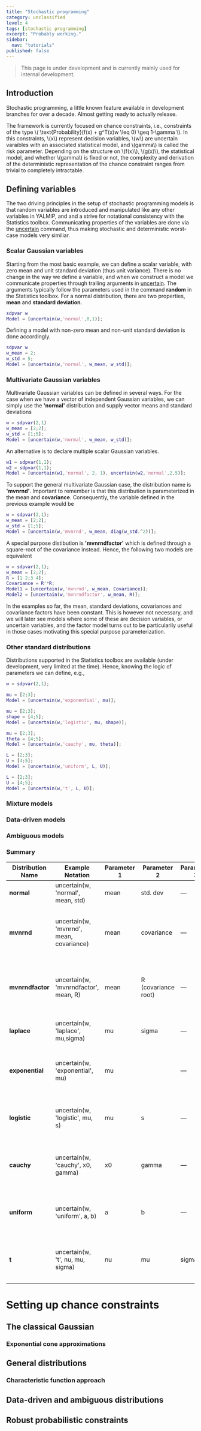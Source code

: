 ```yaml
---
title: "Stochastic programming"
category: unclassified
level: 4
tags: [stochastic programming]
excerpt: "Probably working."
sidebar:
  nav: "tutorials"
published: false  
---
```


> This page is under development and is currently mainly used for internal development. 

## Introduction

Stochastic programming, a little known feature available in development branches for over a decade. Almost getting ready to actually release.

The framework is currently focused on chance constraints, i.e., constraints of the type \\( \text{Probability}(f(x) + g^T(x)w \leq 0) \geq 1-\gamma \\). In this constraints, \\(x\\) represent decision variables, \\(w\\) are uncertain varaibles with an associated statistical model, and \\(gamma\\) is called the risk parameter. Depending on the structure on \\(f(x)\\), \\(g(x)\\), the statistical model, and whether \\(gamma\\) is fixed or not, the complexity and derivation of the deterministic representation of the chance constraint ranges from trivial to completely intractable.

## Defining variables

The two driving principles in the setup of stochastic programming models is that random variables are introduced and manipulated like any other variables in YALMIP, and and a strive for notational consistency with the Statistics toolbox. Communicating properties of the variables are done via the [uncertain](/command/uncertain) command, thus making stochastic and deterministic worst-case models very similiar.

### Scalar Gaussian variables

Starting from the most basic example, we can define a scalar variable, with zero mean and unit standard deviation (thus unit variance). There is no change in the way we define a variable, and when we construct a model we communicate properties through trailing arguments in [uncertain](/command/uncertain). The arguments typically follow the parameters used in the command **random** in the Statistics toolbox. For a normal distribution, there are two properties, **mean** and **standard deviation**.

````matlab
sdpvar w
Model = [uncertain(w,'normal',0,1)];
````

Defining a model with non-zero mean and non-unit standard deviation is done accordingly.

````matlab
sdpvar w
w_mean = 2;
w_std = 5;
Model = [uncertain(w,'normal', w_mean, w_std)];
````

### Multivariate Gaussian variables

Multivariate Gaussian variables can be defined in several ways. For the case when we have a vector of independent Gaussian variables, we can simply use the **'normal'** distribution and supply vector means and standard deviations

````matlab
w = sdpvar(2,1)
w_mean = [2;2];
w_std = [1;5];
Model = [uncertain(w,'normal', w_mean, w_std)];
````

An alternative is to declare multiple scalar Gaussian variables.

````matlab
w1 = sdpvar(1,1);
w2 = sdpvar(1,1);
Model = [uncertain(w1,'normal', 2, 1), uncertain(w2,'normal',2,5)];
````

To support the general multivariate Gaussian case, the distribution name is **'mvnrnd'**. Important to remember is that this distribution is parameterized in the mean and **covariance**. Consequently, the variable defined in the previous example would be

````matlab
w = sdpvar(2,1);
w_mean = [2;2];
w_std = [1;5];
Model = [uncertain(w,'mvnrnd', w_mean, diag(w_std.^2))];
````

A special purpose distibution is **'mvnrndfactor'** which is defined through a square-root of the covariance instead. Hence, the following two models are equivalent

````matlab
w = sdpvar(2,1);
w_mean = [2;2];
R = [1 2;3 4];
Covariance = R'*R;
Model1 = [uncertain(w,'mvnrnd', w_mean, Covariance)];
Model2 = [uncertain(w,'mvnrndfactor', w_mean, R)];
````

In the examples so far, the mean, standard deviations, covariances and covariance factors have been constant. This is however not necessary, and we will later see models where some of these are decision variables, or uncertain variables, and the factor model turns out to be particularily useful in those cases motivating this special purpose parameterization. 

### Other standard distributions

Distributions supported in the Statistics toolbox are available (under development, very limited at the time). Hence, knowing the logic of parameters we can define, e.g., 

````matlab
w = sdpvar(2,1);

mu = [2;3];
Model = [uncertain(w,'exponential', mu)];

mu = [2;3];
shape = [4;5];
Model = [uncertain(w,'logistic', mu, shape)];

mu = [2;3];
theta = [4;5];
Model = [uncertain(w,'cauchy', mu, theta)];

L = [2;3];
U = [4;5];
Model = [uncertain(w,'uniform', L, U)];

L = [2;3];
U = [4;5];
Model = [uncertain(w,'t', L, U)];
````

### Mixture models

### Data-driven models

### Ambiguous models

### Summary

| Distribution Name | Example Notation                                   | Parameter 1       | Parameter 2        | Parameter 3          | Description / Notes                                                         |
|-------------------|----------------------------------------------------|-------------------|--------------------|----------------------|-----------------------------------------------------------------------------|
| **normal**            | uncertain(w, 'normal', mean, std)                  | mean              | std. dev           | —                    | Scalar Gaussian                                                         |
| **mvnrnd**            | uncertain(w, 'mvnrnd', mean, covariance)           | mean              | covariance         | —                    | Multivariate Gaussian. Covariance can be a non-diagonal matrix.         |
| **mvnrndfactor**      | uncertain(w, 'mvnrndfactor', mean, R)              | mean              | R (covariance root)| —                    | Multivariate Gaussian via covariance root (R so that covariance = R'*R).|
| **laplace**           | uncertain(w, 'laplace', mu,sigma)                  | mu                | sigma              | —                    | Double-sided exponential distribution.                                  |
| **exponential**       | uncertain(w, 'exponential', mu)                    | mu                |                    | —                    | Exponential distribution. Parameters follow MATLAB conventions.         |
| **logistic**          | uncertain(w, 'logistic', mu, s)                    | mu                | s                  | —                    | Logistic distribution. Parameters follow MATLAB conventions.            |
| **cauchy**            | uncertain(w, 'cauchy', x0, gamma)                  | x0                | gamma              | —                    | Cauchy distribution. Parameters follow MATLAB conventions.              |
| **uniform**           | uncertain(w, 'uniform', a, b)                      | a                 | b                  | —                    | Uniform distribution. Parameters follow MATLAB conventions.             |
| **t**                 | uncertain(w, 't', nu, mu, sigma)                   | nu                | mu                 | sigma                | Student's t-distribution. Parameters follow MATLAB conventions.         |

# Setting up chance constraints

## The classical Gaussian

### Exponential cone approximations

## General distributions

### Characteristic function approach

## Data-driven and ambiguous distributions

## Robust probabilistic constraints

